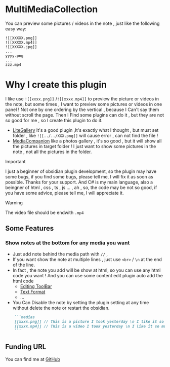 # MultiMediaCollection
You can preview some pictures / videos in the note , just like the following easy way:
```medias
![[XXXXX.png]]
![[XXXXX.mp4]]
![[XXXXX.jpg]]
...
yyyy.png
...
zzz.mp4
```

# Why I create this plugin
I like use `![[xxxx.png]]`  /`![[xxxx.mp4]]`  to preview the picture  or videos  in the note, but some times , I want to preview some pictures or videos in one panel ! Not one by one ordering by the vertical , because I Can't say them without scroll the page. 
Then I Find some plugins can do it , but they are not so good for me , so I create this plugin to do it.
- [LiteGallery](https://github.com/jpoles1/obsidian-litegal) It's a good plugin ,It's exactly what I thought , but must set folder , like `![[../../XXX.png]]` will  cause error , can not find the file ! 
- [MediaCompanion](https://github.com/Nick-de-Bruin/obsidian-media-companion) like a photos gallery , it's so good , but it will  show all the pictures in target folder ! I just want to show some pictures in the note , not all the pictures in the folder.


> [!IMPORTANT]
> I just a beginner of obsidian plugin development, so the plugin may have some bugs, if you find some bugs, please tell me, I will fix it as soon as possible. Thanks for your support.
> And C# is my main language, also a beingner of html , css , ts , js ... , ah , so, the code may be not so good, if you have some advice, please tell me, I will appreciate it.


> [!WARNING]
> The video file should be  endwith `.mp4` 

## Some Features
### Show notes at the bottom for any media you want 
- Just add note behind the media path with `//` , 
- If you want show the note at multiple lines  , just  use `<br>` / `\n` at the end of the line.
- In fact , the note you add will be show at html, so you can use any html code you want ! And  you can use some content edit plugin auto add the html code
    - [Editing ToolBar](https://github.com/PKM-er/obsidian-editing-toolbar) 
	- [Text Format](https://github.com/Benature/obsidian-text-format)
	- ...
- You Can Disable the note by setting the plugin setting at any time without delete the note or restart the obsidian.
```md
	```medias
	[[xxxx.png]] // This is a picture I took yesterday \n I like it so much
	[[xxxx.mp4]] // This is a video I took yesterday \n I like it so much
	```
```

## Funding URL
You can find me at [GitHub](https://github.com/NZQLA)



